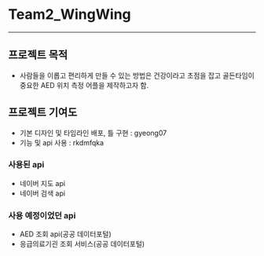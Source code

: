 # Team2_WingWing
-----------------
## 프로젝트 목적
 * 사람들을 이롭고 편리하게 만들 수 있는 방법은 건강이라고 초점을 잡고 골든타임이 중요한 AED 위치 측정 어플을 제작하고자 함.
## 프로젝트 기여도
 * 기본 디자인 및 타임라인 배포, 틀 구현 : gyeong07
 * 기능 및 api 사용 : rkdmfqka
### 사용된 api
 * 네이버 지도 api
 * 네이버 검색 api
### 사용 예정이었던 api
 * AED 조회 api(공공 데이터포털)
 * 응급의료기괸 조회 서비스(공공 데이터포털)
